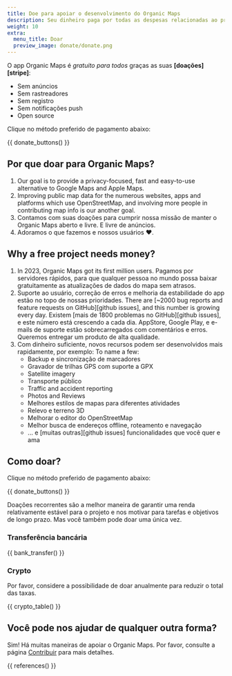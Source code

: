 ```yaml
---
title: Doe para apoiar o desenvolvimento do Organic Maps
description: Seu dinheiro paga por todas as despesas relacionadas ao projeto e nos motiva a melhorar o Organic Maps.
weight: 10
extra:
  menu_title: Doar
  preview_image: donate/donate.png
---
```


O app Organic Maps é _gratuito para todos_ graças as suas
**[doações][stripe]**:

- Sem anúncios
- Sem rastreadores
- Sem registro
- Sem notificações push
- Open source

Clique no método preferido de pagamento abaixo:

{{ donate_buttons() }}

## Por que doar para Organic Maps?

1. Our goal is to provide a privacy-focused, fast and easy-to-use alternative to Google Maps and Apple Maps.
2. Improving public map data for the numerous websites, apps and platforms which use OpenStreetMap, and involving more people in contributing map info is our another goal.
3. Contamos com suas doações para cumprir nossa missão de manter o Organic
   Maps aberto e livre.
   E livre de anúncios.
4. Adoramos o que fazemos e nossos
   usuários ❤️.

## Why a free project needs money?

1. In 2023, Organic Maps got its first million users.
   Pagamos por servidores rápidos, para que qualquer pessoa no mundo possa
   baixar gratuitamente as atualizações de dados do mapa sem atrasos.
2. Suporte ao usuário, correção de erros e melhoria da estabilidade do app
   estão no topo de nossas prioridades.
   There are [~2000 bug reports and feature requests on GitHub][github issues], and this number is growing every day.
   Existem [mais de 1800 problemas no
   GitHub][github issues], e este número está crescendo a cada dia.
   AppStore, Google Play, e e-mails de suporte estão sobrecarregados com
   comentários e erros. Queremos entregar um produto de alta qualidade.
3. Com dinheiro suficiente, novos recursos podem ser desenvolvidos mais
   rapidamente, por exemplo: To name a few:
   - Backup e sincronização de marcadores
   - Gravador de trilhas GPS com suporte a GPX
   - Satellite imagery
   - Transporte público
   - Traffic and accident reporting
   - Photos and Reviews
   - Melhores estilos de mapas para diferentes atividades
   - Relevo e terreno 3D
   - Melhorar o editor do OpenStreetMap
   - Melhor busca de endereços offline, roteamento e navegação
   - ... e [muitas outras][github issues] funcionalidades que você quer e
     ama

## Como doar?

Clique no método preferido de pagamento abaixo:

{{ donate_buttons() }}

Doações recorrentes são a melhor maneira de garantir uma renda relativamente
estável para o projeto e nos motivar para tarefas e objetivos de longo
prazo. Mas você também pode doar uma única vez.

### Transferência bancária

{{ bank_transfer() }}

### Crypto

Por favor, considere a possibilidade de doar anualmente para reduzir o total
das taxas.

{{ crypto_table() }}

## Você pode nos ajudar de qualquer outra forma?

Sim! Há muitas maneiras de apoiar o Organic Maps. Por favor, consulte a
página [Contribuir](@/contribute/index.pt-BR.md) para mais detalhes.

{{ references() }}
